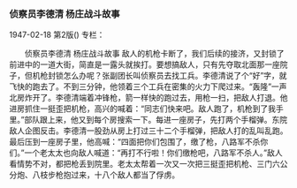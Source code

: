 ### 侦察员李德清  杨庄战斗故事

1947-02-18
第2版()
专栏：

　　侦察员李德清
    杨庄战斗故事
    敌人的机枪卡断了，我们后续的接济，又封锁了前进中的一道大街，简直是一露头就挨打。要想搞敌人，只有先夺取北面那一座院子，但机枪封锁怎么办呢？张副团长叫侦察员去找工兵。李德清说了个“好”字，就飞快的跑去了。不到三分钟，他领着三个工兵在密集的火力下爬过来。“轰隆”一声北房炸开了。李德清端着冲锋枪，箭一样快的跑过去，用枪一扫，把敌人打退。他进房抓住一挺歪把机枪，高兴的喊着：“同志们快来吧。敌人跑了，机枪到了我手里。”部队跟上来，他又到每个房搜索一下。每进一座房子，先打两个手榴弹。东院敌人企图反击。李德清一股劲从房上打过三十二个手榴弹，把敌人打的乱叫乱跑。最后压到一座房子里，他高喊：“四面把你们包围了，缴了枪，八路军不杀你们。”一个老太太也向敌人喊道：“再打不行啦！你们缴枪吧，八路军不杀人。”敌人看情势不对，都把枪丢到院里。老太太帮着一次又一次把三挺歪把机枪、三门六公分炮、八枝步枪抱过来，十八个敌人都当了俘虏。
